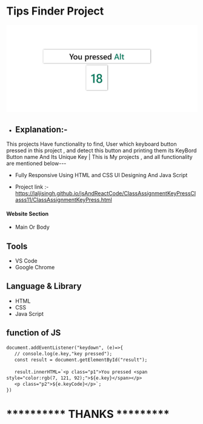# Tips Finder Project 
 ![App Screenshot](https://github.com/laljisingh/jsAndReactCode/blob/main/ClassAssignmentKeyPressClasss11/Capture.JPG?raw=true)
      
- ## Explanation:-  
This projects Have functionality to find, User which keyboard button pressed in this project , and detect this button and printing them its KeyBord Button name And Its Unique Key | This is My projects , and all functionality are mentioned below--- 

- Fully Responsive Using HTML and CSS UI Designing
And Java Script



- Project link :-  https://laljisingh.github.io/jsAndReactCode/ClassAssignmentKeyPressClasss11/ClassAssignmentKeyPress.html


#### Website Section
* Main Or Body
## Tools
- VS Code
- Google Chrome
## Language & Library
- HTML
- CSS
- Java Script
## function of JS
 ```
document.addEventListener("keydown", (e)=>{
    // console.log(e.key,"key pressed");
    const result = document.getElementById("result");

    result.innerHTML=`<p class="p1">You pressed <span style="color:rgb(7, 121, 92);">${e.key}</span></p>
    <p class="p2">${e.keyCode}</p>`;
})

```



# ********** **THANKS** *********